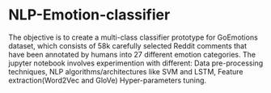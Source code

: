 # NLP-Emotion-classifier


The objective is to create a multi-class classifier prototype for GoEmotions dataset, which consists of 58k carefully selected Reddit comments that have been annotated by humans into 27 different emotion categories. 
The jupyter notebook involves experimention with different:
Data pre-processing techniques, 
NLP algorithms/architectures like SVM and LSTM, 
Feature extraction(Word2Vec and GloVe) 
Hyper-parameters tuning.
